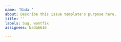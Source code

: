 ```yaml
---
name: 'Nada '
about: Describe this issue template's purpose here.
title: ''
labels: bug, wontfix
assignees: Nada6616

---
```



